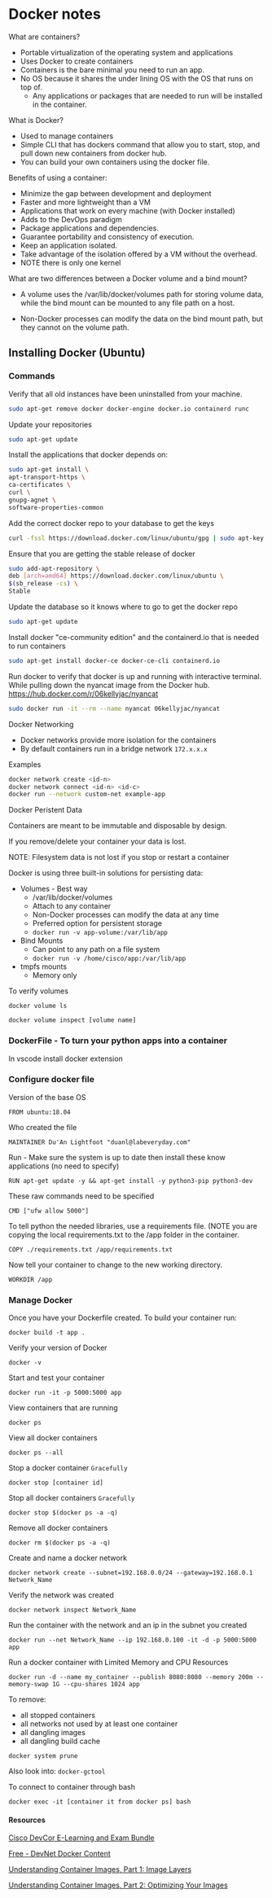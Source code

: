 # Docker notes

What are containers?

- Portable virtualization of the operating system and applications
- Uses Docker to create containers
- Containers is the bare minimal you need to run an app.
- No OS because it shares the under lining OS with the OS that runs on top of.
  - Any applications or packages that are needed to run will be installed in the container.

What is Docker?

- Used to manage containers
- Simple CLI that has dockers command that allow you to start, stop, and pull down new containers from docker hub.
- You can build your own containers using the docker file.

Benefits of using a container:

- Minimize the gap between development and deployment
- Faster and more lightweight than a VM
- Applications that work on every machine (with Docker installed)
- Adds to the DevOps paradigm
- Package applications and dependencies.
- Guarantee portability and consistency of execution.
- Keep an application isolated.
- Take advantage of the isolation offered by a VM without the overhead.
- NOTE there is only one kernel

What are two differences between a Docker volume and a bind mount?

- A volume uses the /var/lib/docker/volumes path for storing volume data, while the bind mount can be mounted to any file path on a host.

- Non-Docker processes can modify the data on the bind mount path, but they cannot on the volume path.

## Installing Docker (Ubuntu)

### Commands

Verify that all old instances have been uninstalled from your machine.

```bash
sudo apt-get remove docker docker-engine docker.io containerd runc
```

Update your repositories

```bash
sudo apt-get update
```

Install the applications that docker depends on:

```bash
sudo apt-get install \
apt-transport-https \
ca-certificates \
curl \
gnupg-agnet \
software-properties-common
```

Add the correct docker repo to your database to get the keys

```bash
curl -fssl https://download.docker.com/linux/ubuntu/gpg | sudo apt-key add -
```

Ensure that you are getting the stable release of docker

```bash
sudo add-apt-repository \
deb [arch=amd64] https://download.docker.com/linux/ubuntu \
$(sb_release -cs) \
Stable
```

Update the database so it knows where to go to get the docker repo

```bash
sudo apt-get update
```

Install docker "ce-community edition" and the containerd.io that is needed to run containers

```bash
sudo apt-get install docker-ce docker-ce-cli containerd.io
```

Run docker to verify that docker is up and running with interactive terminal. While pulling down the nyancat image from the Docker hub. https://hub.docker.com/r/06kellyjac/nyancat

```bash
sudo docker run -it --rm --name nyancat 06kellyjac/nyancat
```

Docker Networking

- Docker networks provide more isolation for the containers
- By default containers run in a bridge network `172.x.x.x`

Examples

```bash
docker network create <id-n> 
docker network connect <id-n> <id-c>
docker run --network custom-net example-app
```

Docker Peristent Data

Containers are meant to be immutable and disposable by design. 

If you remove/delete your container your data is lost.

NOTE: Filesystem data is not lost if you stop or restart a container

Docker is using three built-in solutions for persisting data:

- Volumes - Best way
  - /var/lib/docker/volumes
  - Attach to any container
  - Non-Docker processes can modify the data at any time
  - Preferred option for persistent storage
  - `docker run -v app-volume:/var/lib/app`
- Bind Mounts
  - Can point to any path on a file system
  - `docker run -v /home/cisco/app:/var/lib/app`
- tmpfs mounts
  - Memory only

To verify volumes

`docker volume ls`

`docker volume inspect [volume name]`

### DockerFile - To turn your python apps into a container

In vscode install docker extension

### Configure docker file

Version of the base OS

`FROM ubuntu:18.04`

Who created the file

`MAINTAINER Du'An Lightfoot "duanl@labeveryday.com"`

Run - Make sure the system is up to date then install these know applications (no need to specify)

`RUN apt-get update -y && apt-get install -y python3-pip python3-dev`

These raw commands need to be specified

`CMD ["ufw allow 5000"]`

To tell python the needed libraries, use a requirements file. (NOTE you are copying the local requirements.txt to the /app folder in the container.

`COPY ./requirements.txt /app/requirements.txt`

Now tell your container to change to the new working directory.

`WORKDIR /app`

### Manage Docker

Once you have your Dockerfile created. To build your container run:

```docker
docker build -t app .
```
Verify your version of Docker

`docker -v`

Start and test your container

`docker run -it -p 5000:5000 app`

View containers that are running

`docker ps`

View all docker containers

`docker ps --all`

Stop a docker container `Gracefully`

`docker stop [container id]`

Stop all docker containers `Gracefully`

`docker stop $(docker ps -a -q)`

Remove all docker containers

`docker rm $(docker ps -a -q)`

Create and name a docker network

`docker network create --subnet=192.168.0.0/24 --gateway=192.168.0.1 Network_Name`

Verify the network was created

`docker network inspect Network_Name`

Run the container with the network and an ip in the subnet you created

`docker run --net Network_Name --ip 192.168.0.100 -it -d -p 5000:5000 app`

Run a docker container with Limited Memory and CPU Resources

`docker run -d --name my_container --publish 8080:8080 --memory 200m --memory-swap 1G --cpu-shares 1024 app`

To remove:
- all stopped containers
- all networks not used by at least one container
- all dangling images
- all dangling build cache

`docker system prune` 

Also look into: `docker-gctool`

To connect to container through bash

`docker exec -it [container it from docker ps] bash`

#### Resources

[Cisco DevCor E-Learning and Exam Bundle](https://learningnetworkstore.cisco.com/on-demand-e-learning/devcor-and-exam-bundle-eltex-devcor-v1-024496)

[Free - DevNet Docker Content](https://developer.cisco.com/learning/login?refLink=%252Flab%252Fcontainers-101%252Fstep%252F1)

[Understanding Container Images, Part 1: Image Layers](https://blogs.cisco.com/developer/container-image-layers-1)

[Understanding Container Images, Part 2: Optimizing Your Images](https://blogs.cisco.com/developer/container-images-2)
